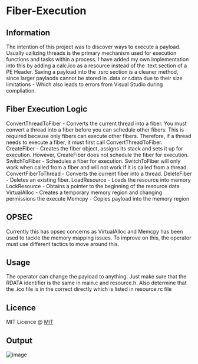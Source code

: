 # Fiber-Execution
## Information
The intention of this project was to discover ways to execute a payload. Usually uzilizing threads is the primary mechanism used for execution functions and tasks within a process. I have added my own implementation into this by adding a calc.ico as a resource instead of the .text section of a PE Header. Saving a payload into the .rsrc section is a cleaner method, since larger paylaods cannot be stored in .data or r.data due to their size limitations - Which also leads to errors from Visual Studio during compliation.

## Fiber Execution Logic
ConvertThreadToFiber - Converts the current thread into a fiber. You must convert a thread into a fiber before you can schedule other fibers. This is required because only fibers can execute other fibers. Therefore, if a thread needs to execute a fiber, it must first call ConvertThreadToFiber.
CreateFiber - Creates the fiber object, assigns its stack and sets it up for execution. However, CreateFiber does not schedule the fiber for execution.
SwitchToFiber - Schedules a fiber for execution. SwitchToFiber will only work when called from a fiber and will not work if it is called from a thread.
ConvertFiberToThread - Converts the current fiber into a thread.
DeleteFiber - Deletes an existing fiber.
LoadResource - Loads the resource into memory
LockResource - Obtains a pointer to the beginning of the resource data
VirtualAlloc - Creates a temporary memory region and changing permissions the execute 
Memcpy - Copies payload into the memory region

## OPSEC
Currently this has opsec concerns as VirtualAlloc and Memcpy has been used to tackle the memory mapping issues. To improve on this, the operator must use different tactics to move around this.

## Usage
The operator can change the payload to anything. Just make sure that the RDATA identifier is the same in main.c and resource.h. Also determine that the .ico file is in the correct directly which is listed in resource.rc file

## Licence
MIT Licence @ [MIT](https://raw.githubusercontent.com/hookthieves/Fiber-Execution/main/LICENCE)

## Output
![image](https://github.com/hookthieves/Fiber-Execution/assets/46670348/cb5bb898-e521-4736-997b-d7455aedc7aa)


